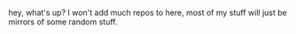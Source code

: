 hey, what's up? I won't add much repos to here, most of my stuff will just be mirrors of some random stuff.
